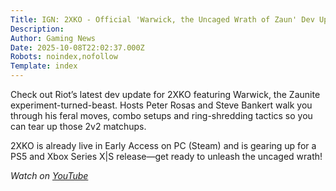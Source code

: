 ```yaml
---
Title: IGN: 2XKO - Official 'Warwick, the Uncaged Wrath of Zaun' Dev Update Gameplay Overview
Description: 
Author: Gaming News
Date: 2025-10-08T22:02:37.000Z
Robots: noindex,nofollow
Template: index
---
```

<p>Check out Riot’s latest dev update for 2XKO featuring Warwick, the Zaunite experiment-turned-beast. Hosts Peter Rosas and Steve Bankert walk you through his feral moves, combo setups and ring-shredding tactics so you can tear up those 2v2 matchups.</p>

<p>2XKO is already live in Early Access on PC (Steam) and is gearing up for a PS5 and Xbox Series X|S release—get ready to unleash the uncaged wrath!</p>

<p><em>Watch on <a href="https://www.youtube.com/watch?v=lKKqQPYQ1OU" rel="noopener noreferrer">YouTube</a></em></p>

